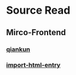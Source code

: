 # Source Read

## Mirco-Frontend

### [qiankun](./mirco-frontend/readme.md)

### [import-html-entry](./mirco-frontend/ImportEntry.md)
